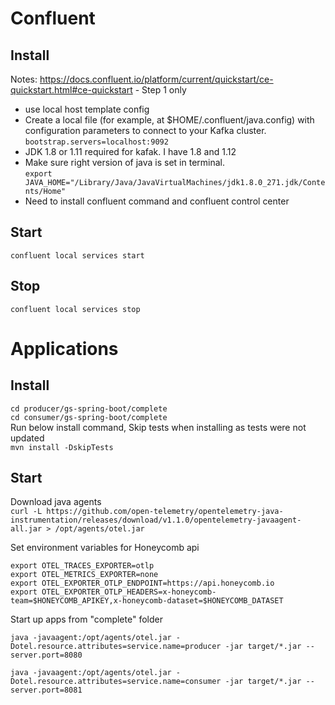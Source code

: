 # Confluent 
## Install
  Notes:
  https://docs.confluent.io/platform/current/quickstart/ce-quickstart.html#ce-quickstart - Step 1 only 
-  use local host template config 
-  Create a local file (for example, at $HOME/.confluent/java.config) with configuration parameters to connect to your Kafka cluster.
  `bootstrap.servers=localhost:9092`
- JDK 1.8 or 1.11 required for kafak.  I have 1.8 and 1.12
- Make sure right version of java is set in terminal.   
  `export JAVA_HOME="/Library/Java/JavaVirtualMachines/jdk1.8.0_271.jdk/Contents/Home"` 
- Need to install confluent command and confluent control center

## Start
`confluent local services start`
## Stop
`confluent local services stop`


# Applications 

## Install 
`cd producer/gs-spring-boot/complete`  
`cd consumer/gs-spring-boot/complete`  
Run below install command, Skip tests when installing as tests were not updated   
 `mvn install -DskipTests`  

## Start

Download java agents  
`curl -L https://github.com/open-telemetry/opentelemetry-java-instrumentation/releases/download/v1.1.0/opentelemetry-javaagent-all.jar > /opt/agents/otel.jar`  

Set environment variables for Honeycomb api  

`export OTEL_TRACES_EXPORTER=otlp`  
`export OTEL_METRICS_EXPORTER=none`  
`export OTEL_EXPORTER_OTLP_ENDPOINT=https://api.honeycomb.io`  
`export OTEL_EXPORTER_OTLP_HEADERS=x-honeycomb-team=$HONEYCOMB_APIKEY,x-honeycomb-dataset=$HONEYCOMB_DATASET`  

Start up apps from "complete" folder  

`java -javaagent:/opt/agents/otel.jar -Dotel.resource.attributes=service.name=producer -jar target/*.jar --server.port=8080`  

`java -javaagent:/opt/agents/otel.jar -Dotel.resource.attributes=service.name=consumer -jar target/*.jar --server.port=8081`  



